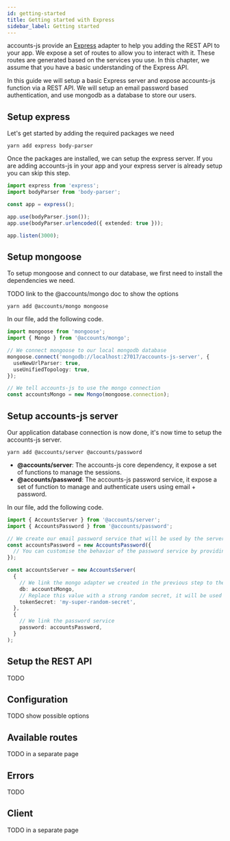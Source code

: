```yaml
---
id: getting-started
title: Getting started with Express
sidebar_label: Getting started
---
```


accounts-js provide an [Express](https://expressjs.com/) adapter to help you adding the REST API to your app.
We expose a set of routes to allow you to interact with it. These routes are generated based on the services you use. In this chapter, we assume that you have a basic understanding of the Express API.

In this guide we will setup a basic Express server and expose accounts-js function via a REST API. We will setup an email password based authentication, and use mongodb as a database to store our users.

## Setup express

Let's get started by adding the required packages we need

```
yarn add express body-parser
```

Once the packages are installed, we can setup the express server. If you are adding accounts-js in your app and your express server is already setup you can skip this step.

```typescript
import express from 'express';
import bodyParser from 'body-parser';

const app = express();

app.use(bodyParser.json());
app.use(bodyParser.urlencoded({ extended: true }));

app.listen(3000);
```

## Setup mongoose

To setup mongoose and connect to our database, we first need to install the dependencies we need.

TODO link to the @accounts/mongo doc to show the options

```
yarn add @accounts/mongo mongoose
```

In our file, add the following code.

```typescript
import mongoose from 'mongoose';
import { Mongo } from '@accounts/mongo';

// We connect mongoose to our local mongodb database
mongoose.connect('mongodb://localhost:27017/accounts-js-server', {
  useNewUrlParser: true,
  useUnifiedTopology: true,
});

// We tell accounts-js to use the mongo connection
const accountsMongo = new Mongo(mongoose.connection);
```

## Setup accounts-js server

Our application database connection is now done, it's now time to setup the accounts-js server.

```
yarn add @accounts/server @accounts/password
```

- **@accounts/server**: The accounts-js core dependency, it expose a set of functions to manage the sessions.
- **@accounts/password**: The accounts-js password service, it expose a set of function to manage and authenticate users using email + password.

In our file, add the following code.

```typescript
import { AccountsServer } from '@accounts/server';
import { AccountsPassword } from '@accounts/password';

// We create our email password service that will be used by the server
const accountsPassword = new AccountsPassword({
  // You can customise the behavior of the password service by providing some options
});

const accountsServer = new AccountsServer(
  {
    // We link the mongo adapter we created in the previous step to the server
    db: accountsMongo,
    // Replace this value with a strong random secret, it will be used to generate the JWT
    tokenSecret: 'my-super-random-secret',
  },
  {
    // We link the password service
    password: accountsPassword,
  }
);
```

## Setup the REST API

TODO

## Configuration

TODO show possible options

## Available routes

TODO in a separate page

## Errors

TODO

## Client

TODO in a separate page

```

```
